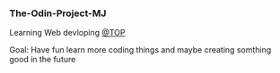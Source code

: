 ### The-Odin-Project-MJ

<p> Learning Web devloping <a href="https://www.theodinproject.com/">@TOP</a>

Goal: Have fun learn more coding things and maybe creating somthing good in the future </p>
